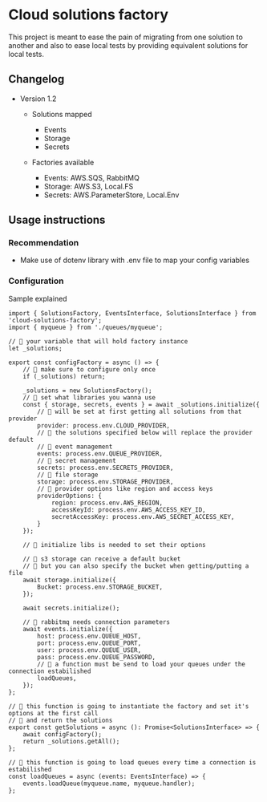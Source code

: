 # Cloud solutions factory

This project is meant to ease the pain of migrating from one solution to another and also to ease local tests by providing equivalent solutions for local tests.

## Changelog

* Version 1.2
    * Solutions mapped
        * Events
        * Storage
        * Secrets

    * Factories available
        * Events: AWS.SQS, RabbitMQ
        * Storage: AWS.S3, Local.FS
        * Secrets: AWS.ParameterStore, Local.Env

## Usage instructions

### Recommendation

* Make use of dotenv library with .env file to map your config variables

### Configuration

Sample explained

```
import { SolutionsFactory, EventsInterface, SolutionsInterface } from 'cloud-solutions-factory';
import { myqueue } from './queues/myqueue';

// 📐 your variable that will hold factory instance
let _solutions;

export const configFactory = async () => {
    // 📐 make sure to configure only once
    if (_solutions) return;

    _solutions = new SolutionsFactory();
    // 📐 set what libraries you wanna use
    const { storage, secrets, events } = await _solutions.initialize({
        // 📐 will be set at first getting all solutions from that provider
        provider: process.env.CLOUD_PROVIDER,
        // 📐 the solutions specified below will replace the provider default
        // 📐 event management
        events: process.env.QUEUE_PROVIDER,
        // 📐 secret management
        secrets: process.env.SECRETS_PROVIDER,
        // 📐 file storage
        storage: process.env.STORAGE_PROVIDER,
        // 📐 provider options like region and access keys
        providerOptions: {
            region: process.env.AWS_REGION,
            accessKeyId: process.env.AWS_ACCESS_KEY_ID,
            secretAccessKey: process.env.AWS_SECRET_ACCESS_KEY,
        }
    });

    // 📐 initialize libs is needed to set their options

    // 📐 s3 storage can receive a default bucket
    // 📐 but you can also specify the bucket when getting/putting a file
    await storage.initialize({
        Bucket: process.env.STORAGE_BUCKET,
    });

    await secrets.initialize();

    // 📐 rabbitmq needs connection parameters
    await events.initialize({
        host: process.env.QUEUE_HOST,
        port: process.env.QUEUE_PORT,
        user: process.env.QUEUE_USER,
        pass: process.env.QUEUE_PASSWORD,
        // 📐 a function must be send to load your queues under the connection estabilished
        loadQueues,
    });
};

// 📐 this function is going to instantiate the factory and set it's options at the first call
// 📐 and return the solutions
export const getSolutions = async (): Promise<SolutionsInterface> => {
    await configFactory();
    return _solutions.getAll();
};

// 📐 this function is going to load queues every time a connection is estabilished
const loadQueues = async (events: EventsInterface) => {
    events.loadQueue(myqueue.name, myqueue.handler);
};
```